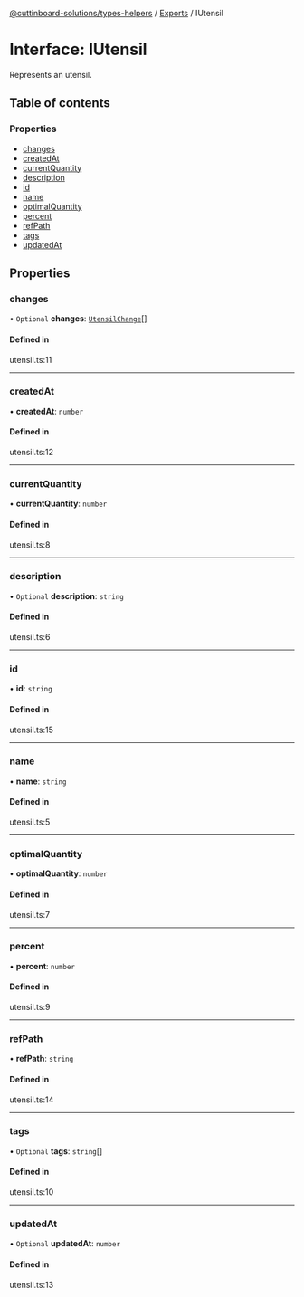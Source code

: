 [@cuttinboard-solutions/types-helpers](../README.md) / [Exports](../modules.md) / IUtensil

# Interface: IUtensil

Represents an utensil.

## Table of contents

### Properties

- [changes](IUtensil.md#changes)
- [createdAt](IUtensil.md#createdat)
- [currentQuantity](IUtensil.md#currentquantity)
- [description](IUtensil.md#description)
- [id](IUtensil.md#id)
- [name](IUtensil.md#name)
- [optimalQuantity](IUtensil.md#optimalquantity)
- [percent](IUtensil.md#percent)
- [refPath](IUtensil.md#refpath)
- [tags](IUtensil.md#tags)
- [updatedAt](IUtensil.md#updatedat)

## Properties

### changes

• `Optional` **changes**: [`UtensilChange`](../modules.md#utensilchange)[]

#### Defined in

utensil.ts:11

___

### createdAt

• **createdAt**: `number`

#### Defined in

utensil.ts:12

___

### currentQuantity

• **currentQuantity**: `number`

#### Defined in

utensil.ts:8

___

### description

• `Optional` **description**: `string`

#### Defined in

utensil.ts:6

___

### id

• **id**: `string`

#### Defined in

utensil.ts:15

___

### name

• **name**: `string`

#### Defined in

utensil.ts:5

___

### optimalQuantity

• **optimalQuantity**: `number`

#### Defined in

utensil.ts:7

___

### percent

• **percent**: `number`

#### Defined in

utensil.ts:9

___

### refPath

• **refPath**: `string`

#### Defined in

utensil.ts:14

___

### tags

• `Optional` **tags**: `string`[]

#### Defined in

utensil.ts:10

___

### updatedAt

• `Optional` **updatedAt**: `number`

#### Defined in

utensil.ts:13
